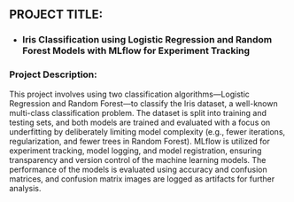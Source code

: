 ## PROJECT TITLE: 
* ### Iris Classification using Logistic Regression and Random Forest Models with MLflow for Experiment Tracking

### Project Description:
This project involves using two classification algorithms—Logistic Regression and Random Forest—to classify the Iris dataset, a well-known multi-class classification problem. The dataset is split into training and testing sets, and both models are trained and evaluated with a focus on underfitting by deliberately limiting model complexity (e.g., fewer iterations, regularization, and fewer trees in Random Forest). MLflow is utilized for experiment tracking, model logging, and model registration, ensuring transparency and version control of the machine learning models. The performance of the models is evaluated using accuracy and confusion matrices, and confusion matrix images are logged as artifacts for further analysis.
 


